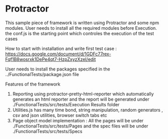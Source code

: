# Protractor
This sample piece of framework is written using Protractor and some npm modules.
User needs to install all the required modules before Execution.
the conf.js is the starting point which controles the execution of the test cases

How to start with installation and write first test case : https://docs.google.com/document/d/1GDFc77rex-Fqf1B8wosrxk1DePe4qt7-HzpZxyzXzeI/edit

User needs to install the packages specified in the ../FunctionalTests/package.json file

Features of the framework
1. Reporting using protractor-pretty-html-reporter which automatically generates an html reporter and the report will be generated under ./FunctionalTests/src/tests/Execution Results folder
2.  Utilities.js has many time bond, string manipulation, random generators , csv and json utilities, browser switch tabs etc
3. Page object model implementation : All the pages will be under ./FunctionalTests/src/tests/Pages and the spec files will be under ./FunctionalTests/src/tests/Specs
